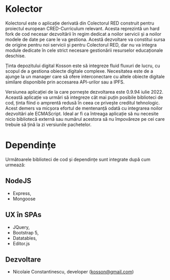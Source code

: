 # Kolector

Kolectorul este o aplicație derivată din Colectorul RED construit pentru proiectul european CRED-Curriculum relevant. Acesta reprezintă un hard fork de cod necesar dezvoltării în regim dedicat a noilor servicii și a noilor modele de date pe care le va gestiona. Acestă dezvoltare va constitui sursa de origine pentru noi servicii și pentru Colectorul RED, dar nu va integra module dedicate 
în cele strict necesare gestionării resurselor educaționale deschise.

Ținta depozitului digital Kosson este să integreze fluid fluxuri de lucru, cu scopul de a gestiona obiecte digitale complexe. Necesitatea este de a ajunge la un manager care să ofere interconectare cu altele obiecte digitale similare disponibile prin accesarea API-urilor sau a IPFS.

Versiunea aplicației de la care pornește dezvoltarea este 0.9.94 iulie 2022. Această aplicație va urmări să integreze cât mai puțin posibile biblioteci de cod, ținta fiind o amprentă redusă în ceea ce privește creditul tehnologic. Acest demers va micșora efortul de mentenanță odată cu integrarea noilor dezvoltări ale ECMAScript. Ideal ar fi ca întreaga aplicație să nu necesite nicio bibliotecă externă sau numărul acestora să nu împovăreze pe cei care trebuie să țină la zi versiunile pachetelor.

# Dependințe

Următoarele biblioteci de cod și dependințe sunt integrate după cum urmează:

## NodeJS

- Express,
- Mongoose

## UX în SPAs

- JQuery,
- Bootstrap 5,
- Datatables,
- Editor.js

## Dezvoltare

- Nicolaie Constantinescu, developer (kosson@gmail.com)